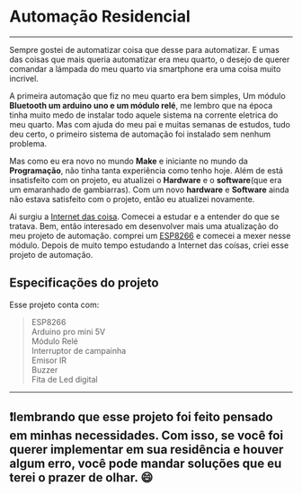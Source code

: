 <h1>Automação Residencial</h1>
<hr>
Sempre gostei de automatizar coisa que desse para automatizar. E umas das coisas que mais queria automatizar era meu quarto, o desejo de querer comandar a lámpada do meu quarto via smartphone era uma coisa muito incrivel. 

A primeira automação que fiz no meu quarto era bem simples, Um módulo <strong>Bluetooth um arduino uno e um módulo relé</strong>, me lembro que na época tinha muito medo de instalar todo aquele sistema na corrente eletrica do meu quarto. Mas com ajuda do meu pai e muitas semanas de estudos, tudo deu certo, o primeiro sistema de automação foi instalado sem nenhum problema. 

Mas como eu era novo no mundo <strong>Make</strong> e iniciante no mundo da <strong>Programação</strong>, não tinha tanta experiência como tenho hoje. Além de está insatisfeito com on projeto, eu atualizei o **Hardware** e o **software**(que era um emaranhado de gambiarras). Com um novo **hardware** e **Software** ainda não estava satisfeito com o projeto, então eu atualizei novamente.

Ai surgiu a <a href="https://pt.wikipedia.org/wiki/Internet_das_coisas">Internet das coisa</a>. Comecei a estudar e a entender do que se tratava. Bem, então interesado em desenvolver mais uma atualização do meu projeto de automação.
comprei um <a href="https://external-content.duckduckgo.com/iu/?u=https%3A%2F%2Fimages.tcdn.com.br%2Fimg%2Fimg_prod%2F715570%2Fmodulo_esp8266_12e_v3_nodemcu_esp_12e_wifi_607_2_20190724233516.jpg&f=1&nofb=1">ESP8266</a> e comecei a mexer nesse módulo. Depois de muito tempo estudando a Internet das coísas, criei esse projeto de automação. 

<h2>Especificações do projeto</h2>

Esse projeto conta com:
<blockquote>
	<stong>ESP8266<br></stong>
	<stong>Arduino pro mini 5V<br></stong>
	<stong>Módulo Relé<br></stong>
	<stong>Interruptor de campainha<br></stong>
	<stong>Emisor IR<br></stong>
	<stong>Buzzer<br></stong>
	<stong>Fita de Led digital</stong>
</blockquote>

<hr>


❗lembrando que esse projeto foi feito pensado em minhas necessidades. Com isso, se você foi querer implementar em sua residência e houver algum erro, você pode mandar soluções que eu terei o prazer de olhar.  😄
---




